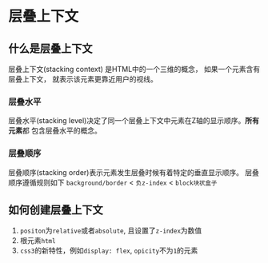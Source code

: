 # 层叠上下文

## 什么是层叠上下文

层叠上下文(stacking context) 是HTML中的一个三维的概念， 如果一个元素含有层叠上下文，
就表示该元素更靠近用户的视线。

### 层叠水平

层叠水平(stacking level)决定了同一个层叠上下文中元素在Z轴的显示顺序。**所有元素**都
包含层叠水平的概念。

### 层叠顺序

层叠顺序(stacking order)表示元素发生层叠时候有着特定的垂直显示顺序。
层叠顺序遵循规则如下
`background/border` < `负z-index` < `block块状盒子  `

## 如何创建层叠上下文

1. `positon`为`relative`或者`absolute`, 且设置了`z-index`为数值
2. 根元素`html`
3. `css3`的新特性，例如`display: flex`, `opicity`不为`1`的元素

##